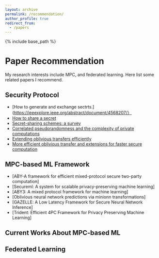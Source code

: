 ```yaml
---
layout: archive
permalink: /recommendation/
author_profile: true
redirect_from:
  - /papers
---
```


{% include base_path %}

Paper Recommendation
======
My research interests include MPC, and federated learning. Here list some related papers I recommend.

## Security Protocol
* [How to generate and exchange sectrts.](https://ieeexplore.ieee.org/abstract/document/4568207/）
* [How to share a secret](https://dl.acm.org/doi/abs/10.1145/359168.359176)
* [Secret-sharing schemes: a survey](https://link.springer.com/chapter/10.1007/978-3-642-20901-7_2)
* [Correlated pseudorandomness and the complexity of private computations](https://www.csa.iisc.ac.in/~arpita/StudyGroupOT15/BeaSTOC96.pdf)
* [Extending oblivious transfers efficiently](https://link.springer.com/chapter/10.1007/978-3-540-45146-4_9)
* [More efficient oblivious transfer and extensions for faster secure computation](https://dl.acm.org/doi/abs/10.1145/2508859.2516738)

## MPC-based ML Framework
* [ABY-A framework for efficient mixed-protocol secure two-party computation]
* [Secureml: A system for scalable privacy-preserving machine learning]
* [ABY3: A mixed protocol framework for machine learning]
* [Oblivious neural network predictions via minionn transformations]
* [GAZELLE: A Low Latency Framework for Secure Neural Network Inference]
* [Trident: Efficient 4PC Framework for Privacy Preserving Machine Learning]

## Current Works About MPC-based ML

## Federated Learning
